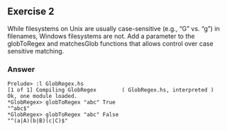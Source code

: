 ## Exercise 2

While filesystems on Unix are usually case-sensitive (e.g., “G” vs. “g”) in filenames, Windows filesystems are not. Add a parameter to the globToRegex and matchesGlob functions that allows control over case sensitive matching.

### Answer

```ghci
Prelude> :l GlobRegex.hs 
[1 of 1] Compiling GlobRegex        ( GlobRegex.hs, interpreted )
Ok, one module loaded.
*GlobRegex> globToRegex "abc" True
"^abc$"
*GlobRegex> globToRegex "abc" False
"^(a|A)(b|B)(c|C)$"
```